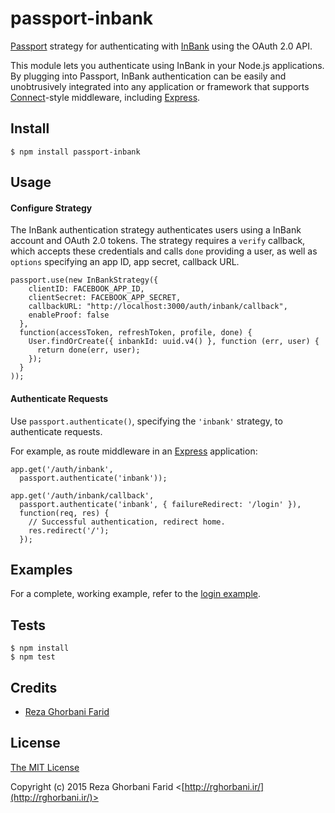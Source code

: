 # passport-inbank

[Passport](http://passportjs.org/) strategy for authenticating with [InBank](http://www.in-bank.ir/)
using the OAuth 2.0 API.

This module lets you authenticate using InBank in your Node.js applications.
By plugging into Passport, InBank authentication can be easily and
unobtrusively integrated into any application or framework that supports
[Connect](http://www.senchalabs.org/connect/)-style middleware, including
[Express](http://expressjs.com/).

## Install

    $ npm install passport-inbank

## Usage

#### Configure Strategy

The InBank authentication strategy authenticates users using a InBank
account and OAuth 2.0 tokens.  The strategy requires a `verify` callback, which
accepts these credentials and calls `done` providing a user, as well as
`options` specifying an app ID, app secret, callback URL.

    passport.use(new InBankStrategy({
        clientID: FACEBOOK_APP_ID,
        clientSecret: FACEBOOK_APP_SECRET,
        callbackURL: "http://localhost:3000/auth/inbank/callback",
        enableProof: false
      },
      function(accessToken, refreshToken, profile, done) {
        User.findOrCreate({ inbankId: uuid.v4() }, function (err, user) {
          return done(err, user);
        });
      }
    ));

#### Authenticate Requests

Use `passport.authenticate()`, specifying the `'inbank'` strategy, to
authenticate requests.

For example, as route middleware in an [Express](http://expressjs.com/)
application:

    app.get('/auth/inbank',
      passport.authenticate('inbank'));

    app.get('/auth/inbank/callback',
      passport.authenticate('inbank', { failureRedirect: '/login' }),
      function(req, res) {
        // Successful authentication, redirect home.
        res.redirect('/');
      });

## Examples

For a complete, working example, refer to the [login example](https://github.com/jaredhanson/passport-facebook/tree/master/examples/login).

## Tests

    $ npm install
    $ npm test

## Credits

  - [Reza Ghorbani Farid](http://github.com/rghorbani)

## License

[The MIT License](http://opensource.org/licenses/MIT)

Copyright (c) 2015 Reza Ghorbani Farid <[http://rghorbani.ir/](http://rghorbani.ir/)>
